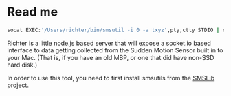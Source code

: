 # Read me

```bash
socat EXEC:'/Users/richter/bin/smsutil -i 0 -a txyz',pty,ctty STDIO | node lib/index.js
```

Richter is a little node.js based server that will expose a socket.io based interface to data getting collected from the Sudden Motion Sensor built in to your Mac. (That is, if you have an old MBP, or one that did have non-SSD hard disk.)

In order to use this tool, you need to first install smsutils from the [SMSLib](http://suitable.com/tools/smslib.html) project.

